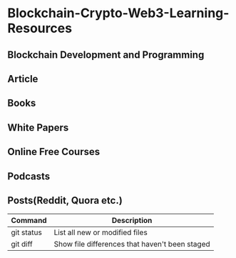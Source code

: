 # Blockchain-Crypto-Web3-Learning-Resources

## Blockchain Development and Programming

## Article
## Books
## White Papers
## Online Free Courses
## Podcasts
## Posts(Reddit, Quora etc.)

| Command | Description |
| --- | --- |
| git status | List all new or modified files |
| git diff | Show file differences that haven't been staged |